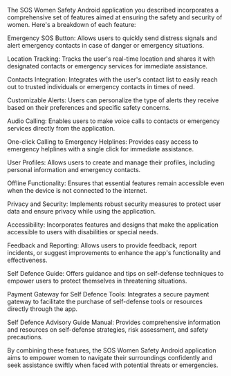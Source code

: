 The SOS Women Safety Android application you described incorporates a comprehensive set of features aimed at ensuring the safety and security of women. Here's a breakdown of each feature:

Emergency SOS Button: Allows users to quickly send distress signals and alert emergency contacts in case of danger or emergency situations.

Location Tracking: Tracks the user's real-time location and shares it with designated contacts or emergency services for immediate assistance.

Contacts Integration: Integrates with the user's contact list to easily reach out to trusted individuals or emergency contacts in times of need.

Customizable Alerts: Users can personalize the type of alerts they receive based on their preferences and specific safety concerns.

Audio Calling: Enables users to make voice calls to contacts or emergency services directly from the application.

One-click Calling to Emergency Helplines: Provides easy access to emergency helplines with a single click for immediate assistance.

User Profiles: Allows users to create and manage their profiles, including personal information and emergency contacts.

Offline Functionality: Ensures that essential features remain accessible even when the device is not connected to the internet.

Privacy and Security: Implements robust security measures to protect user data and ensure privacy while using the application.

Accessibility: Incorporates features and designs that make the application accessible to users with disabilities or special needs.

Feedback and Reporting: Allows users to provide feedback, report incidents, or suggest improvements to enhance the app's functionality and effectiveness.

Self Defence Guide: Offers guidance and tips on self-defense techniques to empower users to protect themselves in threatening situations.

Payment Gateway for Self Defence Tools: Integrates a secure payment gateway to facilitate the purchase of self-defense tools or resources directly through the app.

Self Defence Advisory Guide Manual: Provides comprehensive information and resources on self-defense strategies, risk assessment, and safety precautions.

By combining these features, the SOS Women Safety Android application aims to empower women to navigate their surroundings confidently and seek assistance swiftly when faced with potential threats or emergencies.
